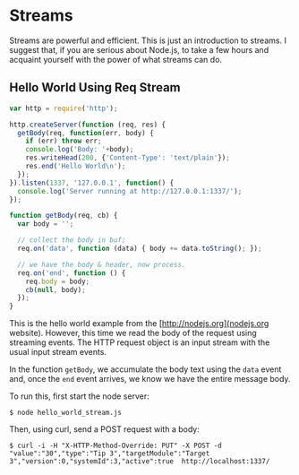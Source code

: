 # Streams

Streams are powerful and efficient. This is just an introduction to streams. I
suggest that, if you are serious about Node.js, to take a few hours and acquaint
yourself with the power of what streams can do.

## Hello World Using Req Stream

```javascript
var http = require('http');

http.createServer(function (req, res) {
  getBody(req, function(err, body) {
    if (err) throw err;
    console.log('Body: '+body);
    res.writeHead(200, {'Content-Type': 'text/plain'});
    res.end('Hello World\n');
  });
}).listen(1337, '127.0.0.1', function() {
  console.log('Server running at http://127.0.0.1:1337/');
});

function getBody(req, cb) {
  var body = '';

  // collect the body in buf;
  req.on('data', function (data) { body += data.toString(); });

  // we have the body & header, now process.
  req.on('end', function () {
    req.body = body;
    cb(null, body);
  });
}
```

This is the hello world example from the [http://nodejs.org](nodejs.org
website). However, this time we read the body of the request using streaming
events. The HTTP request object is an input stream with the usual input stream
events.

In the function `getBody`, we accumulate the body text using the `data` event
and, once the `end` event arrives, we know we have the entire message body.

To run this, first start the node server:

    $ node hello_world_stream.js

Then, using curl, send a POST request with a body:

    $ curl -i -H "X-HTTP-Method-Override: PUT" -X POST -d "value":"30","type":"Tip 3","targetModule":"Target 3","version":0,"systemId":3,"active":true  http://localhost:1337/


